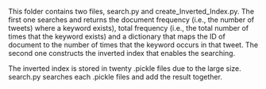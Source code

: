 This folder contains two files, search.py and create_Inverted_Index.py. The first one searches and returns the document frequency (i.e., the number of tweets)
where a keyword exists), total frequency (i.e., the total number of times that the keyword exists) and a dictionary that maps the ID of document to the number
of times that the keyword occurs in that tweet. The second one constructs the inverted index that enables the searching.

The inverted index is stored in twenty .pickle files due to the large size. search.py searches each .pickle files and add the result together.
